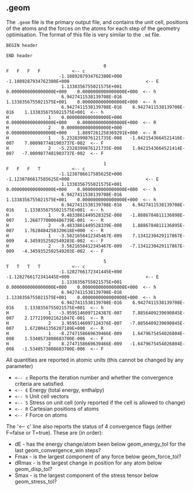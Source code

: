 ## .geom

The `.geom` file is the primary output file, and contains the unit cell, positions of the atoms and the forces on the atoms 
for each step of the geometry optimisation. The format of this file is very similar to the `.md` file.

```
BEGIN header

END header

                                     0                                     F   F   F   F            <-- c
                    -1.1089287934762380E+000   -1.1089287934762380E+000                             <-- E
                     1.1338356755021575E+001    0.0000000000000000E+000    0.0000000000000000E+000  <-- h
                     6.9427411538139708E-016    1.1338356755021575E+001    0.0000000000000000E+000  <-- h
                     6.9427411538139708E-016    6.9427411538139708E-016    1.1338356755021575E+001  <-- h
H               1    0.0000000000000000E+000    0.0000000000000000E+000    0.0000000000000000E+000  <-- R
H               2    0.0000000000000000E+000    0.0000000000000000E+000    1.8897261258369291E+000  <-- R
H               1    5.2328399876121735E-008   -1.0421543664521416E-007    7.0009877481903737E-002  <-- F
H               2   -5.2328399876121735E-008    1.0421543664521414E-007   -7.0009877481903737E-002  <-- F

                                     1                                     F   F   F   T            <-- c
                    -1.1238786617585625E+000   -1.1238786617585625E+000                             <-- E
                     1.1338356755021575E+001    0.0000000000000000E+000    0.0000000000000000E+000  <-- h
                     6.9427411538139708E-016    1.1338356755021575E+001    0.0000000000000000E+000  <-- h
                     6.9427411538139708E-016    6.9427411538139708E-016    1.1338356755021575E+001  <-- h
H               1    9.4833861449528325E-008   -1.8886784811136898E-007    1.2687770000486739E-001  <-- R
H               2   -9.4833861449528339E-008    1.8886784811136895E-007    1.7628484258320618E+000  <-- R
H               1   -3.5821658412345467E-009    7.1341230429117867E-009    4.3459352502549203E-002  <-- F
H               2    3.5821658412345467E-009   -7.1341230429117867E-009   -4.3459352502549203E-002  <-- F

                                     5                                     T   T   T   T            <-- c
                    -1.1282766172341445E+000   -1.1282766172341445E+000                             <-- E
                     1.1338356755021575E+001    0.0000000000000000E+000    0.0000000000000000E+000  <-- h
                     6.9427411538139708E-016    1.1338356755021575E+001    0.0000000000000000E+000  <-- h
                     6.9427411538139708E-016    6.9427411538139708E-016    1.1338356755021575E+001  <-- h
H               1   -3.9595146097124387E-007    7.8856409239690845E-007    2.1772199021621047E-001  <-- R
H               2    3.9595146097124376E-007   -7.8856409239690845E-007    1.6720041356207189E+000  <-- R
H               1   -8.2747158669639466E-009    1.6479675454026804E-008    1.5340573808683700E-006  <-- F
H               2    8.2747158669639466E-009   -1.6479675454026804E-008   -1.5340573808683700E-006  <-- F
```

All quantities are reported in atomic units (this cannot be changed by any parameter)

* `<-- c` Reports the iteration number and whether the convergence criteria are satisfied.
* `<-- E` Energy (total energy, enthalpy)
* `<-- h` Unit cell vectors
* `<-- S` Stress on unit cell (only reported if the cell is allowed to change)
* `<-- R` Cartesian positions of atoms
* `<-- F` Force on atoms

The '<-- c' line also reports the status of 4 convergence flags (either F=false or T=true). These are (in order):

* dE - has the energy change/atom been below geom_energy_tol for the last geom_convergence_win steps?
* Fmax - is the largest component of any force below geom_force_tol?
* dRmax - is the largest change in position for any atom below geom_disp_tol?
* Smax - is the largest component of the stress tensor below geom_stress_tol?
